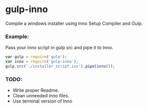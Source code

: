 # gulp-inno

Compile a windows installer using Inno Setup Compiler and Gulp.

### Example:

Pass your inno script in gulp src and pipe it to Inno.

```javascript
var gulp = require('gulp');
var inno = require('gulp-inno');
gulp.src('./installer_script.iss').pipe(inno());
```

### TODO:
- Write proper Readme.
- Clean unneeded inno files.
- Use terminal version of Inno
